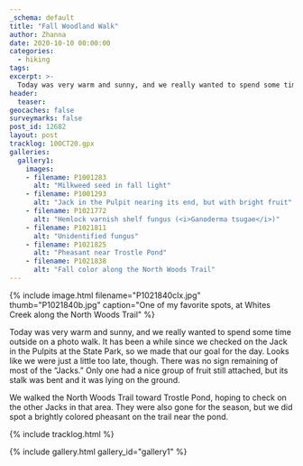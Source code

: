 ```yaml
---
_schema: default
title: "Fall Woodland Walk"
author: Zhanna
date: 2020-10-10 00:00:00
categories:
  - hiking
tags:
excerpt: >-
  Today was very warm and sunny, and we really wanted to spend some time outside on a photo walk.
header:
  teaser:
geocaches: false
surveymarks: false
post_id: 12682
layout: post
tracklog: 10OCT20.gpx
galleries:
  gallery1:
    images:
    - filename: P1001283
      alt: "Milkweed seed in fall light"
    - filename: P1001293
      alt: "Jack in the Pulpit nearing its end, but with bright fruit"     
    - filename: P1021772
      alt: "Hemlock varnish shelf fungus (<i>Ganoderma tsugae</i>)" 
    - filename: P1021811
      alt: "Unidentified fungus"
    - filename: P1021825
      alt: "Pheasant near Trostle Pond"      
    - filename: P1021838
      alt: "Fall color along the North Woods Trail"                 
---
```


{% include image.html filename="P1021840clx.jpg" thumb="P1021840b.jpg" caption="One of my favorite spots, at Whites Creek along the North Woods Trail" %}

Today was very warm and sunny, and we really wanted to spend some time outside on a photo walk. It has been a while since we checked on the Jack in the Pulpits at the State Park, so we made that our goal for the day. Looks like we were just a little too late, though. There was no sign remaining of most of the “Jacks.” Only one had a nice group of fruit still attached, but its stalk was bent and it was lying on the ground.

We walked the North Woods Trail toward Trostle Pond, hoping to check on the other Jacks in that area. They were also gone for the season, but we did spot a brightly colored pheasant on the trail near the pond.

{% include tracklog.html %}

{% include gallery.html gallery_id="gallery1" %}